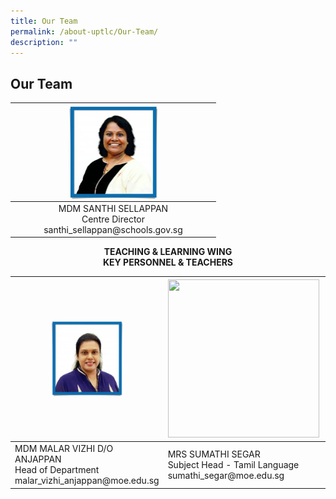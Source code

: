 ```yaml
---
title: Our Team
permalink: /about-uptlc/Our-Team/
description: ""
---
```

## Our Team

<table>
<thead>
  <tr>
    <th> </th>
    <th><img style="width: 50%;" src="/images/centredirector.jpg" align = "center" /></th>
    <th> </th>
  </tr>
</thead>
<tbody>
  <tr>
    <td> </td>
		<td><center>MDM SANTHI SELLAPPAN <br>Centre Director<br>santhi_sellappan@schools.gov.sg</center></td>
    <td> </td>
  </tr>
</tbody>
</table>

**<center>TEACHING & LEARNING WING
<br>
KEY PERSONNEL & TEACHERS</center>**

<table>
<thead>
  <tr>
    <th><img style="width: 50%;" src="/images/Headofdepartment.jpg"/></th>
    <th><img src="https://uptlc.moe.edu.sg/wp-content/uploads/2021/11/png-transparent-black-and-white-material-white-frame-angle-white-golden-frame-12-287x300.jpg" width="242" height="253"></th>
    <th><img src="https://uptlc.moe.edu.sg/wp-content/uploads/2022/01/Mr-Sara-287x300.jpg" width="242" height="253"></th>
  </tr>
</thead>
<tbody>
  <tr>
    <td>MDM MALAR VIZHI D/O ANJAPPAN<br>Head of Department<br>malar_vizhi_anjappan@moe.edu.sg</td>
    <td>MRS SUMATHI SEGAR<br>Subject Head -  Tamil Language<br>sumathi_segar@moe.edu.sg </td>
    <td>MR K. SARAVANAN<br>Subject Head -  Curriculum Innovation<br>saravanan_k@moe.edu.sg</td>
  </tr>
</tbody>
</table>